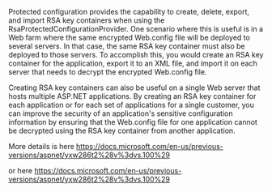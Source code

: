 Protected configuration provides the capability to create, delete, export, and import RSA key containers when using the RsaProtectedConfigurationProvider. One scenario where this is useful is in a Web farm where the same encrypted Web.config file will be deployed to several servers. In that case, the same RSA key container must also be deployed to those servers. To accomplish this, you would create an RSA key container for the application, export it to an XML file, and import it on each server that needs to decrypt the encrypted Web.config file.

Creating RSA key containers can also be useful on a single Web server that hosts multiple ASP.NET applications. By creating an RSA key container for each application or for each set of applications for a single customer, you can improve the security of an application's sensitive configuration information by ensuring that the Web.config file for one application cannot be decrypted using the RSA key container from another application.

More details is here <https://docs.microsoft.com/en-us/previous-versions/aspnet/yxw286t2%28v%3dvs.100%29>

or here <https://docs.microsoft.com/en-us/previous-versions/aspnet/yxw286t2%28v%3dvs.100%29>